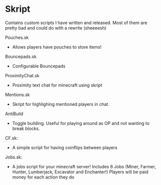 # Skript 
Contains custom scripts I have written and released.
Most of them are pretty bad and could do with a rewrite (sheeeesh)

Pouches.sk
 - Allows players have pouches to store items!

Bouncepads.sk
 - Configurable Bouncepads

ProximityChat.sk
 - Proximity text chat for minecraft using skript

Mentions.sk
 - Skript for highlighing mentioned players in chat.

AntiBuild
 - Toggle building. Useful for playing around as OP and not wanting to break blocks.

CF.sk: 
- A simple script for having coinflips between players

Jobs.sk: 
- A jobs script for your minecraft server! Includes 6 Jobs (Miner, Farmer, Hunter, Lumberjack, Excavator and Enchanter!) Players will be paid money for each action they do


